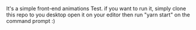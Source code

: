 It's a simple front-end animations Test.
    if you want to run it, simply clone this repo to you desktop
    open it on your editor then run "yarn start" on the command prompt :)